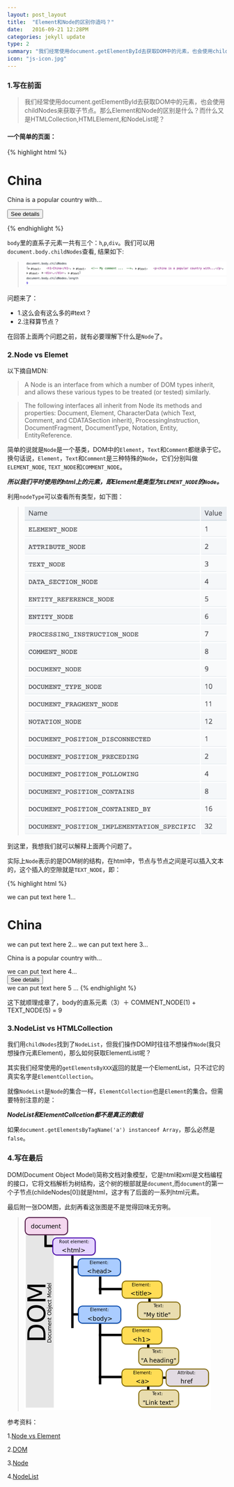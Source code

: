 ```yaml
---
layout: post_layout
title:  "Element和Node的区别你造吗？"
date:   2016-09-21 12:28PM
categories: jekyll update
type: 2
summary: "我们经常使用document.getElementById去获取DOM中的元素，也会使用childNodes来获取子节点。那么Element和Node的区别是什么？而什么又是HTMLCollection,HTMLElement,和NodeList呢？"
icon: "js-icon.jpg"
---
```


### 1.写在前面

>我们经常使用document.getElementById去获取DOM中的元素，也会使用childNodes来获取子节点。那么Element和Node的区别是什么？而什么又是HTMLCollection,HTMLElement,和NodeList呢？

#### 一个简单的页面：

{% highlight html %}
<html>
  <body>
    <h1>China</h1>
    <!-- My comment ...  -->
    <p>China is a popular country with...</p>
    <div>
      <button>See details</button>
    </div>
  </body>
</html>

{% endhighlight %}

`body`里的直系子元素一共有三个：`h`,`p`,`div`。我们可以用`document.body.childNodes`查看, 结果如下:

>![](/../img/element/nodelist.png)

问题来了：

- 1.这么会有这么多的#text？
- 2.注释算节点？

在回答上面两个问题之前，就有必要理解下什么是`Node`了。

### 2.Node vs Elemet

以下摘自MDN:

>A Node is an interface from which a number of DOM types inherit, and allows these various types to be treated (or tested) similarly.

>The following interfaces all inherit from Node its methods and properties: Document, Element, CharacterData (which Text, Comment, and CDATASection inherit), ProcessingInstruction, DocumentFragment, DocumentType, Notation, Entity, EntityReference.

简单的说就是`Node`是一个基类，DOM中的`Element`，`Text`和`Comment`都继承于它。
换句话说，`Element`，`Text`和`Comment`是三种特殊的`Node`，它们分别叫做`ELEMENT_NODE`,
`TEXT_NODE`和`COMMENT_NODE`。

***所以我们平时使用的html上的元素，即Element是类型为`ELEMENT_NODE`的`Node`。***

利用`nodeType`可以查看所有类型，如下图：

>![](/../img/element/nodetype.png)

到这里，我想我们就可以解释上面两个问题了。

实际上`Node`表示的是DOM树的结构，在html中，节点与节点之间是可以插入文本的，这个插入的空隙就是`TEXT_NODE`，即：

{% highlight html %}
<body>
    we can put text here 1...
    <h1>China</h1>
    we can put text here 2...
    <!-- My comment ...  -->
    we can put text here 3...
    <p>China is a popular country with...</p>
    we can put text here 4...
    <div>
      <button>See details</button>
    </div>
    we can put text here 5 ...
</body>
{% endhighlight %}


这下就顺理成章了，body的直系元素（3）＋ COMMENT_NODE(1) + TEXT_NODE(5) = 9

### 3.NodeList vs HTMLCollection

我们用`childNodes`找到了`NodeList`，但我们操作DOM时往往不想操作`Node`(我只想操作元素Element)，那么如何获取ElementList呢？

其实我们经常使用的`getElementsByXXX`返回的就是一个ElementList，只不过它的真实名字是`ElementCollection`。

就像`NodeList`是`Node`的集合一样，`ElementCollection`也是`Element`的集合。但需要特别注意的是：

***NodeList和ElementCollcetion都不是真正的数组***

如果`document.getElementsByTagName('a') instanceof Array`，那么必然是`false`。

### 4.写在最后

DOM(Document Object Model)简称文档对象模型，它是html和xml是文档编程的接口，它将文档解析为树结构，这个树的根部就是`document`,而`document`的第一个子节点(childeNodes[0])就是html，这才有了后面的一系列html元素。

最后附一张DOM图，此刻再看这张图是不是觉得回味无穷咧。

>![](/../img/element/dom.png)

参考资料：

1.[Node vs Element](.http://stackoverflow.com/questions/9979172/difference-between-node-object-and-element-object
)

2.[DOM](https://developer.mozilla.org/zh-CN/docs/Web/API/Document_Object_Model/Introduction)

3.[Node](https://developer.mozilla.org/zh-CN/docs/Web/API/Node)

4.[NodeList](https://developer.mozilla.org/zh-CN/docs/Web/API/NodeList)